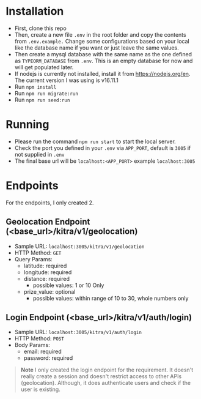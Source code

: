 # Installation

- First, clone this repo
- Then, create a new file `.env` in the root folder and copy the contents from `.env.example.`
  Change some configurations based on your local like the database name if you want or just leave the same values.
- Then create a mysql database with the same name as the one defined as `TYPEORM_DATABASE` from `.env`.
  This is an empty database for now and will get populated later.
- If nodejs is currently not installed, install it from https://nodejs.org/en.
  The current version I was using is v16.11.1
- Run `npm install`
- Run `npm run migrate:run`
- Run `npm run seed:run`

# Running

- Please run the command `npm run start` to start the local server.
- Check the port you defined in your `.env` via `APP_PORT`, default is `3005` if not supplied in `.env`
- The final base url will be `localhost:<APP_PORT>` example `localhost:3005`

# Endpoints

For the endpoints, I only created 2.

## Geolocation Endpoint (<base_url>/kitra/v1/geolocation)
- Sample URL: `localhost:3005/kitra/v1/geolocation`
- HTTP Method: `GET`
- Query Params:
    - latitude: required
    - longitude: required
    - distance: required
        - possible values: 1 or 10 Only
    - prize_value: optional
        - possible values: within range of 10 to 30, whole numbers only

## Login Endpoint (<base_url>/kitra/v1/auth/login)
- Sample URL: `localhost:3005/kitra/v1/auth/login`
- HTTP Method: `POST`
- Body Params:
    - email: required
    - password: required

> **Note** I only created the login endpoint for the requirement. It doesn't really create a session and doesn't restrict access to other APIs (geolocation). Although, it does authenticate users and check if the user is existing.